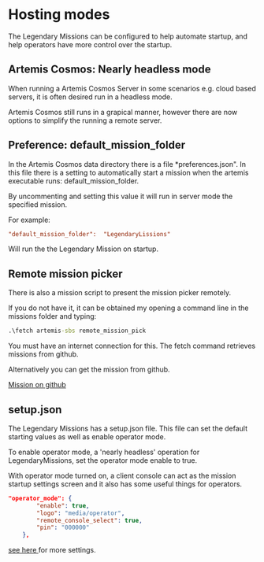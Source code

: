 # Hosting modes

The Legendary Missions can be configured to help automate startup, and help operators have more control over the startup.

## Artemis Cosmos: Nearly headless mode

When running a Artemis Cosmos Server in some scenarios e.g. cloud based servers, it is often desired run in a headless mode.

Artemis Cosmos still runs in a grapical manner, however there are now options to simplify the running a remote server.

## Preference: default_mission_folder
In the Artemis Cosmos data directory there is a file *preferences.json". In this file there is a setting to automatically start a mission when the artemis executable runs: default_mission_folder.

By uncommenting and setting this value it will run in server mode the specified mission.

For example:

``` ini
"default_mission_folder":  "LegendaryLissions"
```

Will run the the Legendary Mission on startup.

## Remote mission picker
There is also a mission script to present the mission picker remotely.

If you do not have it, it can be obtained my opening a command line in the missions folder and typing:

``` cmd
.\fetch artemis-sbs remote_mission_pick
```

You must have an internet connection for this. The fetch command retrieves missions from github.

Alternatively you can get the mission from github.

[Mission on github](https://github.com/artemis-sbs/remote_mission_pick)



## setup.json
The Legendary Missions has a setup.json file. This file can set the default starting values as well as enable operator mode.

To enable operator mode, a 'nearly headless' operation for LegendaryMissions, set the operator mode enable to true.

With operator mode turned on, a client console can act as the mission startup settings screen and it also has some useful things for operators.

``` json
"operator_mode": {
        "enable": true,
        "logo": "media/operator",
        "remote_console_select": true,
        "pin": "000000"
    },
```


[see here ](setup.json.md) for more settings.
